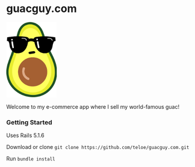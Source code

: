 # guacguy.com

![guacguy.com](app/assets/images/logo1.png)

Welcome to my e-commerce app where I sell my world-famous guac!

### Getting Started

Uses Rails 5.1.6

Download or clone ``` git clone https://github.com/teloe/guacguy.com.git ```

Run ``` bundle install ```


